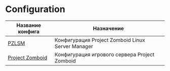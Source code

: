 # Configuration

| Название конфига                     | Назначение                
| ------------------------------------ | --------------------------------------------------
| [PZLSM](pzlsm.md)                    | Конфигурация Project Zomboid Linux Server Manager
| [Project Zomboid](projectzomboid.md) | Конфигурация игрового сервера Project Zomboid
